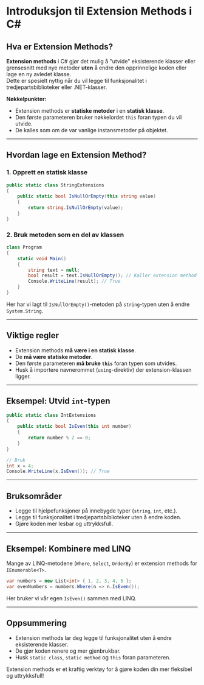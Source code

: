 
# Introduksjon til Extension Methods i C#

## Hva er Extension Methods?
**Extension methods** i C# gjør det mulig å "utvide" eksisterende klasser eller grensesnitt med nye metoder **uten** å endre den opprinnelige koden eller lage en ny avledet klasse.  
Dette er spesielt nyttig når du vil legge til funksjonalitet i tredjepartsbiblioteker eller .NET-klasser.

**Nøkkelpunkter:**
- Extension methods er **statiske metoder** i en **statisk klasse**.
- Den første parameteren bruker nøkkelordet `this` foran typen du vil utvide.
- De kalles som om de var vanlige instansmetoder på objektet.

---

## Hvordan lage en Extension Method?

### 1. Opprett en statisk klasse
```csharp
public static class StringExtensions
{
    public static bool IsNullOrEmpty(this string value)
    {
        return string.IsNullOrEmpty(value);
    }
}
```

### 2. Bruk metoden som en del av klassen
```csharp
class Program
{
    static void Main()
    {
        string text = null;
        bool result = text.IsNullOrEmpty(); // Kaller extension method som om den var en instansmetode
        Console.WriteLine(result); // True
    }
}
```

Her har vi lagt til `IsNullOrEmpty()`-metoden på `string`-typen uten å endre `System.String`.

---

## Viktige regler
- Extension methods **må være i en statisk klasse**.
- De **må være statiske metoder**.
- Den første parameteren **må bruke `this`** foran typen som utvides.
- Husk å importere navnerommet (`using`-direktiv) der extension-klassen ligger.

---

## Eksempel: Utvid `int`-typen
```csharp
public static class IntExtensions
{
    public static bool IsEven(this int number)
    {
        return number % 2 == 0;
    }
}

// Bruk
int x = 4;
Console.WriteLine(x.IsEven()); // True
```

---

## Bruksområder
- Legge til hjelpefunksjoner på innebygde typer (`string`, `int`, etc.).
- Legge til funksjonalitet i tredjepartsbiblioteker uten å endre koden.
- Gjøre koden mer lesbar og uttrykksfull.

---

## Eksempel: Kombinere med LINQ
Mange av LINQ-metodene (`Where`, `Select`, `OrderBy`) er extension methods for `IEnumerable<T>`.
```csharp
var numbers = new List<int> { 1, 2, 3, 4, 5 };
var evenNumbers = numbers.Where(n => n.IsEven());
```

Her bruker vi vår egen `IsEven()` sammen med LINQ.

---

## Oppsummering
- Extension methods lar deg legge til funksjonalitet uten å endre eksisterende klasser.
- De gjør koden renere og mer gjenbrukbar.
- Husk `static class`, `static method` og `this` foran parameteren.

Extension methods er et kraftig verktøy for å gjøre koden din mer fleksibel og uttrykksfull!

